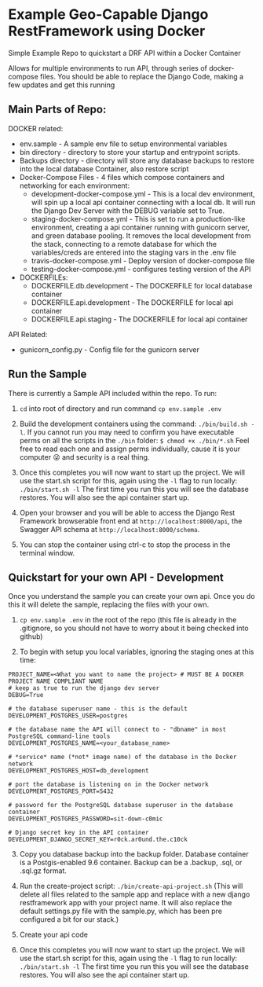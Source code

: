 # Example Geo-Capable Django RestFramework using Docker

Simple Example Repo to quickstart a DRF API within a Docker Container

Allows for multiple environments to run API, through series of docker-compose files. You should be able to replace the Django Code, making a few updates and get this running

## Main Parts of Repo:

DOCKER related:

* env.sample - A sample env file to setup environmental variables
* bin directory - directory to store your startup and entrypoint scripts.
* Backups directory - directory will store any database backups to restore into the local database Container, also restore script
* Docker-Compose Files -  4 files which compose containers and networking for each environment:
    * development-docker-compose.yml - This is a local dev environment, will spin up a local api container connecting with a local db. It will run the Django Dev Server with the DEBUG variable set to True.
    * staging-docker-compose.yml - This is set to run a production-like environment, creating a api container running with gunicorn server, and green database pooling. It removes the local development from the stack, connecting to a remote database for which the variables/creds are entered into the staging vars in the .env file
    * travis-docker-compose.yml - Deploy version of docker-compose file
    * testing-docker-compose.yml - configures testing version of the API
* DOCKERFILEs:
  * DOCKERFILE.db.development - The DOCKERFILE for local database container
  * DOCKERFILE.api.development - The DOCKERFILE for local api container
  * DOCKERFILE.api.staging - The DOCKERFILE for local api container

API Related:

* gunicorn_config.py - Config file for the gunicorn server

## Run the Sample

There is currently a Sample API included within the repo. To run:

1. `cd` into root of directory and run command `cp env.sample .env`

2. Build the development containers using the command: `./bin/build.sh -l`. If you cannot run you may need to confirm you have executable perms on all the scripts in the `./bin` folder: `$ chmod +x ./bin/*.sh` Feel free to read each one and assign perms individually, cause it is your computer :stuck_out_tongue_winking_eye: and security is a real thing.

3. Once this completes you will now want to start up the project. We will use the start.sh script for this, again using the `-l` flag to run locally:  `./bin/start.sh -l` The first time you run this you will see the database restores. You will also see the api container start up.

4. Open your browser and you will be able to access the Django Rest Framework browserable front end at `http://localhost:8000/api`, the Swagger API schema at `http://localhost:8000/schema`.

5. You can stop the container using ctrl-c to stop the process in the terminal window.


## Quickstart for your own API - Development

Once you understand the sample you can create your own api. Once you do this it will delete the sample, replacing the files with your own.

1. `cp env.sample .env` in the root of the repo (this file is already in the .gitignore, so you should not have to worry about it being checked into github)

2. To begin with setup you local variables, ignoring the staging ones at this time:

```
PROJECT_NAME=<What you want to name the project> # MUST BE A DOCKER PROJECT NAME COMPLIANT NAME
# keep as true to run the django dev server
DEBUG=True

# the database superuser name - this is the default
DEVELOPMENT_POSTGRES_USER=postgres

# the database name the API will connect to - "dbname" in most PostgreSQL command-line tools
DEVELOPMENT_POSTGRES_NAME=<your_database_name>

# *service* name (*not* image name) of the database in the Docker network
DEVELOPMENT_POSTGRES_HOST=db_development

# port the database is listening on in the Docker network
DEVELOPMENT_POSTGRES_PORT=5432

# password for the PostgreSQL database superuser in the database container
DEVELOPMENT_POSTGRES_PASSWORD=sit-down-c0mic

# Django secret key in the API container
DEVELOPMENT_DJANGO_SECRET_KEY=r0ck.ar0und.the.c10ck
```

3. Copy you database backup into the backup folder. Database container is a Postgis-enabled 9.6 container. Backup can be a .backup, .sql, or .sql.gz format.

4. Run the create-project script: `./bin/create-api-project.sh` (This will delete all files related to the sample app and replace with a new django restframework app with your project name. It will also replace the default settings.py file with the sample.py, which has been pre configured a bit for our stack.)

5. Create your api code

6.  Once this completes you will now want to start up the project. We will use the start.sh script for this, again using the `-l` flag to run locally:  `./bin/start.sh -l` The first time you run this you will see the database restores. You will also see the api container start up.
